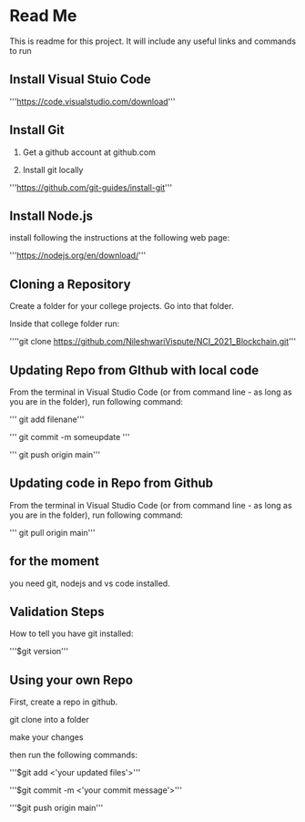 # Read Me #

This is readme for this project.  It will include any useful links and commands to run

## Install Visual Stuio Code ##

'''https://code.visualstudio.com/download'''

## Install Git ###

1. Get a github account at github.com

2. Install git locally

'''https://github.com/git-guides/install-git'''

## Install Node.js ###

install following the instructions at the following web page: 

'''https://nodejs.org/en/download/'''

## Cloning a Repository ##

Create a folder for your college projects. Go into that folder.

Inside that college folder run:

''''git clone https://github.com/NileshwariVispute/NCI_2021_Blockchain.git'''


## Updating Repo from GIthub with local code ##

From the terminal in Visual Studio Code (or from command line - as long as you are in the folder), run following command:

''' git add filenane'''

''' git commit -m someupdate '''

''' git push origin main'''

## Updating code in Repo from Github ##

From the terminal in Visual Studio Code (or from command line - as long as you are in the folder), run following command:

''' git pull origin main'''

## for the moment ##

you need git, nodejs and vs code installed.

## Validation Steps ##

How to tell you have git installed:

'''$git version'''

## Using your own Repo ##

First, create a repo in github.

git clone into a folder

make your changes

then run the following commands:

'''$git add <'your updated files'>'''

'''$git commit -m <'your commit message'>'''

'''$git push origin main'''



